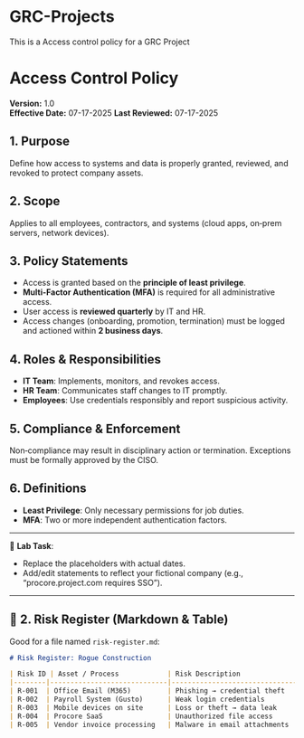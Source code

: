 # GRC-Projects
This is a Access control policy for a GRC Project
# Access Control Policy

**Version:** 1.0  
**Effective Date:** 07-17-2025 
**Last Reviewed:** 07-17-2025

## 1. Purpose
Define how access to systems and data is properly granted, reviewed, and revoked to protect company assets.

## 2. Scope
Applies to all employees, contractors, and systems (cloud apps, on‑prem servers, network devices).

## 3. Policy Statements
- Access is granted based on the **principle of least privilege**.
- **Multi-Factor Authentication (MFA)** is required for all administrative access.
- User access is **reviewed quarterly** by IT and HR.
- Access changes (onboarding, promotion, termination) must be logged and actioned within **2 business days**.

## 4. Roles & Responsibilities
- **IT Team**: Implements, monitors, and revokes access.
- **HR Team**: Communicates staff changes to IT promptly.
- **Employees**: Use credentials responsibly and report suspicious activity.

## 5. Compliance & Enforcement
Non‑compliance may result in disciplinary action or termination. Exceptions must be formally approved by the CISO.

## 6. Definitions
- **Least Privilege**: Only necessary permissions for job duties.
- **MFA**: Two or more independent authentication factors.

---

📌 **Lab Task**:  
- Replace the placeholders with actual dates.  
- Add/edit statements to reflect your fictional company (e.g., “procore.project.com requires SSO”).

---

## 🧾 2. Risk Register  (Markdown & Table)

Good for a file named `risk-register.md`:

```markdown
# Risk Register: Rogue Construction

| Risk ID | Asset / Process            | Risk Description                 | Impact | Likelihood | Risk Rating | Controls In Place        | Controls Needed                   | MITRE / Threat Vector                                     |
|--------|-----------------------------|----------------------------------|--------|-------------|-------------|--------------------------|------------------------------------|-----------------------------------------------------------|
| R-001  | Office Email (M365)         | Phishing → credential theft      | High   | Likely      | High        | Spam filters; basic training | Phishing simulations; MFA         | MITRE T1566.001 – Spearphishing Attachment                |
| R-002  | Payroll System (Gusto)      | Weak login credentials           | Medium | Possible    | Medium      | Complex password rules      | Enforce MFA; audit logs           | Credential Access                                         |
| R-003  | Mobile devices on site      | Loss or theft → data leak        | High   | Likely      | High        | Screen lock; inventory list | Full-disk encryption; remote wipe | Physical access → data exfiltration                      |
| R-004  | Procore SaaS                | Unauthorized file access         | High   | Possible    | Medium      | Role-based access           | Quarterly access review          | Insider misuse; external account compromise              |
| R-005  | Vendor invoice processing   | Malware in email attachments     | High   | Possible    | High        | Email scanning              | End-user training; sandbox email | MITRE T1566.002 – Phishing Link                          |
